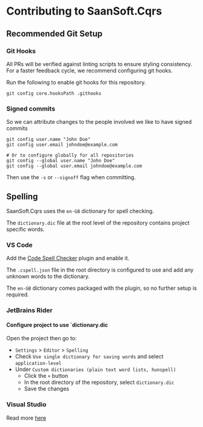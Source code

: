 # Contributing to SaanSoft.Cqrs

## Recommended Git Setup

### Git Hooks

All PRs will be verified against linting scripts to ensure styling consistency.
For a faster feedback cycle, we recommend configuring git hooks.

Run the following to enable git hooks for this repository.

```shell
git config core.hooksPath .githooks
```

### Signed commits

So we can attribute changes to the people involved we like to have signed commits

```shell
git config user.name "John Doe"
git config user.email johndoe@example.com

# Or to configure globally for all repositories
git config --global user.name "John Doe"
git config --global user.email johndoe@example.com
```

Then use the `-s` or `--signoff` flag when committing.


## Spelling

SaanSoft.Cqrs uses the `en-GB` dictionary for spell checking.

The `dictionary.dic` file at the root level of the repository contains project specific words.

### VS Code

Add the [Code Spell Checker](https://marketplace.visualstudio.com/items?itemName=streetsidesoftware.code-spell-checker) plugin and enable it.

The `.cspell.json` file in the root directory is configured to use and add any unknown words to the dictionary.

The `en-GB` dictionary comes packaged with the plugin, so no further setup is required.

### JetBrains Rider

#### Configure project to use `dictionary.dic

Open the project then go to:

* `Settings` > `Editor` > `Spelling`
* Check `Use single dictionary for saving words` and select `application-level`
* Under `Custom dictionaries (plain text word lists, hunspell)`
  * Click the `+` button
  * In the root directory of the repository, select `dictionary.dic`
  * Save the changes


### Visual Studio

Read more [here](https://learn.microsoft.com/en-us/visualstudio/ide/text-spell-checker)

